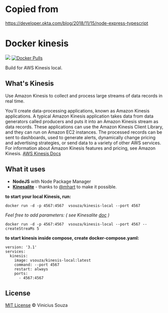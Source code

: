 # Copied from 
https://developer.okta.com/blog/2018/11/15/node-express-typescript

# Docker kinesis
[![](https://badge.imagelayers.io/vsouza/kinesis-local:latest.svg)](https://imagelayers.io/?images=vsouza/kinesis-local:latest 'Get your own badge on imagelayers.io')
[![Docker Pulls](https://img.shields.io/docker/pulls/vsouza/kinesis-local.svg)](https://hub.docker.com/r/vsouza/kinesis-local/)

Build for AWS Kinesis local.

## What's Kinesis

Use Amazon Kinesis to collect and process large streams of data records in real time.

You'll create data-processing applications, known as Amazon Kinesis applications. A typical Amazon Kinesis application takes data from data generators called producers and puts it into an Amazon Kinesis stream as data records. These applications can use the Amazon Kinesis Client Library, and they can run on Amazon EC2 instances. The processed records can be sent to dashboards, used to generate alerts, dynamically change pricing and advertising strategies, or send data to a variety of other AWS services. For information about Amazon Kinesis features and pricing, see Amazon Kinesis.
[AWS Kinesis Docs](http://docs.aws.amazon.com/kinesis/latest/dev/introduction.html)

## What it uses

 * __NodeJS__ with Node Package Manager
 * __[Kinesalite](https://github.com/mhart/kinesalite)__ - thanks to [@mhart](http://www.github.com/mhart) to make it possible.


__to start your local Kinesis, run:__

`docker run -d -p 4567:4567  vsouza/kinesis-local --port 4567`

*Feel free to add parameters: ( see Kinesalite [doc](https://github.com/mhart/kinesalite) )* 

`docker run -d -p 4567:4567  vsouza/kinesis-local --port 4567 --createStreaMs 5`

__to start kinesis inside compose, create docker-compose.yaml:__

```
version: '3.1'
services:
  kinesis:
    image: vsouza/kinesis-local:latest
    command: --port 4567
    restart: always
    ports:
      - 4567:4567
```

## License

[MIT License](http://vsouza.mit-license.org/) © Vinicius Souza
